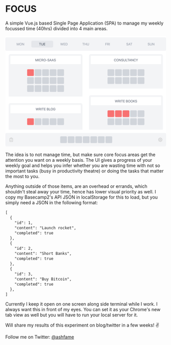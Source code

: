 FOCUS
=====

A simple Vue.js based Single Page Application (SPA) to manage my weekly focussed time (40hrs) divided into 4 main areas.

![app ui](./focus-app-ui.png)

The idea is to not manage time, but make sure core focus areas get the attention you want on a weekly basis. The UI gives a progress of your weekly goal and helps you infer whether you are wasting time with not so important tasks (busy in productivity theatre) or doing the tasks that matter the most to you.

Anything outside of those items, are an overhead or errands, which shouldn't steal away your time, hence has lower visual priority as well.
I copy my Basecamp2's API JSON in localStorage for this to load, but you simply need a JSON in the following format:

```
[
  {
    "id": 1,
    "content": "Launch rocket",
    "completed": true
  },
  {
    "id": 2,
    "content": "Short Banks",
    "completed": true
  },
  {
    "id": 3,
    "content": "Buy Bitcoin",
    "completed": true
  },
]
```

Currently I keep it open on one screen along side terminal while I work. I always want this in front of my eyes. You can set it as your Chrome's new tab view as well but you will have to run your local server for it.

Will share my results of this experiment on blog/twitter in a few weeks! ✌️

Follow me on Twitter: [@ashfame](https://twitter.com/ashfame)